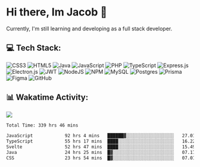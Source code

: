 # Hi there, Im Jacob 👋
Currently, I'm still learning and developing as a full stack developer.


## 💻 Tech Stack:
![CSS3](https://img.shields.io/badge/css3-%231572B6.svg?style=for-the-badge&logo=css3&logoColor=white) ![HTML5](https://img.shields.io/badge/html5-%23E34F26.svg?style=for-the-badge&logo=html5&logoColor=white) ![Java](https://img.shields.io/badge/java-%23ED8B00.svg?style=for-the-badge&logo=openjdk&logoColor=white) ![JavaScript](https://img.shields.io/badge/javascript-%23323330.svg?style=for-the-badge&logo=javascript&logoColor=%23F7DF1E) ![PHP](https://img.shields.io/badge/php-%23777BB4.svg?style=for-the-badge&logo=php&logoColor=white) ![TypeScript](https://img.shields.io/badge/typescript-%23007ACC.svg?style=for-the-badge&logo=typescript&logoColor=white) ![Express.js](https://img.shields.io/badge/express.js-%23404d59.svg?style=for-the-badge&logo=express&logoColor=%2361DAFB) ![Electron.js](https://img.shields.io/badge/Electron-191970?style=for-the-badge&logo=Electron&logoColor=white) ![JWT](https://img.shields.io/badge/JWT-black?style=for-the-badge&logo=JSON%20web%20tokens) ![NodeJS](https://img.shields.io/badge/node.js-6DA55F?style=for-the-badge&logo=node.js&logoColor=white) ![NPM](https://img.shields.io/badge/NPM-%23CB3837.svg?style=for-the-badge&logo=npm&logoColor=white) ![MySQL](https://img.shields.io/badge/mysql-4479A1.svg?style=for-the-badge&logo=mysql&logoColor=white) ![Postgres](https://img.shields.io/badge/postgres-%23316192.svg?style=for-the-badge&logo=postgresql&logoColor=white) ![Prisma](https://img.shields.io/badge/Prisma-3982CE?style=for-the-badge&logo=Prisma&logoColor=white) ![Figma](https://img.shields.io/badge/figma-%23F24E1E.svg?style=for-the-badge&logo=figma&logoColor=white) ![GitHub](https://img.shields.io/badge/github-%23121011.svg?style=for-the-badge&logo=github&logoColor=white)
## 📊 Wakatime Activity:

![](https://wakatime.com/share/@bfeff6fe-7f39-433c-bc17-53e716b9a274/5ea5f349-8c2f-4586-bc8c-eb76702f8e49.svg)

<!--START_SECTION:waka-->

```txt
Total Time: 339 hrs 46 mins

JavaScript            92 hrs 4 mins   ██████▓░░░░░░░░░░░░░░░░░░   27.01 %
TypeScript            55 hrs 17 mins  ████░░░░░░░░░░░░░░░░░░░░░   16.22 %
Svelte                52 hrs 47 mins  ████░░░░░░░░░░░░░░░░░░░░░   15.49 %
Java                  24 hrs 25 mins  █▓░░░░░░░░░░░░░░░░░░░░░░░   07.17 %
CSS                   23 hrs 54 mins  █▓░░░░░░░░░░░░░░░░░░░░░░░   07.01 %
```

<!--END_SECTION:waka-->
